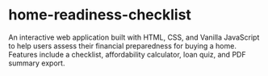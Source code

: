 # home-readiness-checklist
An interactive web application built with HTML, CSS, and Vanilla JavaScript to help users assess their financial preparedness for buying a home. Features include a checklist, affordability calculator, loan quiz, and PDF summary export.
